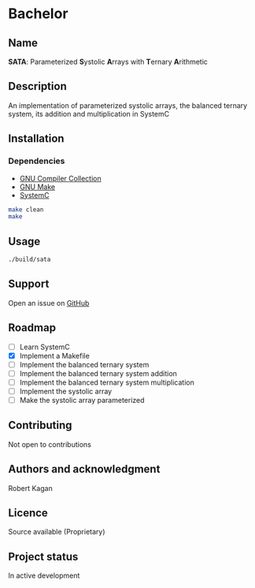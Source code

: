 # Bachelor
## Name
**SATA**: Parameterized **S**ystolic **A**rrays with **T**ernary **A**rithmetic
## Description
An implementation of parameterized systolic arrays, the balanced ternary system, its addition and multiplication in SystemC
## Installation
### Dependencies
- [GNU Compiler Collection](https://gcc.gnu.org/)
- [GNU Make](https://www.gnu.org/software/make)
- [SystemC](http://www.accellera.org/downloads/standards/systemc)
```sh
make clean
make
```
## Usage
```sh
./build/sata
```
## Support
Open an issue on [GitHub](https://github.com/libalis/bachelor/issues)
## Roadmap
- [ ] Learn SystemC
- [X] Implement a Makefile
- [ ] Implement the balanced ternary system
- [ ] Implement the balanced ternary system addition
- [ ] Implement the balanced ternary system multiplication
- [ ] Implement the systolic array
- [ ] Make the systolic array parameterized
## Contributing
Not open to contributions
## Authors and acknowledgment
Robert Kagan
## Licence
Source available (Proprietary)
## Project status
In active development

